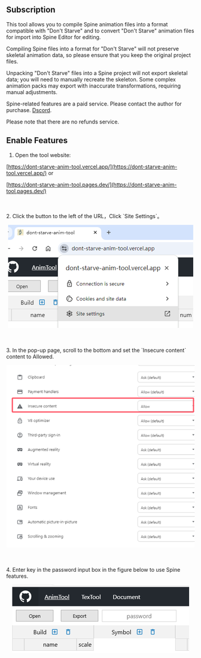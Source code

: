## Subscription

This tool allows you to compile Spine animation files into a format compatible with "Don't Starve" and to convert "Don't Starve" animation files for import into Spine Editor for editing.

Compiling Spine files into a format for "Don't Starve" will not preserve skeletal animation data, so please ensure that you keep the original project files.

Unpacking "Don't Starve" files into a Spine project will not export skeletal data; you will need to manually recreate the skeleton. Some complex animation packs may export with inaccurate transformations, requiring manual adjustments.

Spine-related features are a paid service. Please contact the author for purchase. [Dscord](https://discord.gg/78Y4FaGq3U).

Please note that there are no refunds service.

## Enable Features

1. Open the tool website:

[https://dont-starve-anim-tool.vercel.app/](https://dont-starve-anim-tool.vercel.app/) or

[https://dont-starve-anim-tool.pages.dev/](https://dont-starve-anim-tool.pages.dev/)

<br/>
<br/>
2. Click the button to the left of the URL，Click `Site Settings`。

<p align="center">
    <img src="../../assets/images/web-permission-button-en.png"/>
</p>

<br/>
<br/>
3. In the pop-up page, scroll to the bottom and set the `Insecure content` content to Allowed.

<p align="center">
    <img src="../../assets/images/web-permission-en.png"/>
</p>

<br/>
<br/>
4. Enter key in the password input box in the figure below to use Spine features.

<p align="center">
    <img src="../../assets/images/spine-password.png"/>
</p>
